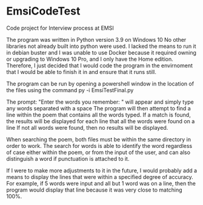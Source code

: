 # EmsiCodeTest
Code project for Interview process at EMSI

The program was written in Python version 3.9 on Windows 10
No other libraries not already built into python were used.
I lacked the means to run it in debian buster and I was unable to use Docker because
it required owning or upgrading to Windows 10 Pro, and I only have the Home edition.
Therefore, I just decided that I would code the program in the envirnoment that I would be able to finish it in
and ensure that it runs still.

The program can be run by opening a powershell window in the location of the files using the command
py -i EmsiTestFinal.py

The prompt: "Enter the words you remember: " will appear and simply type any words separated with a space
The program will then attempt to find a line within the poem that contains all the words typed.
If a match is found, the results will be displayed for each line that all the words were found on a line
If not all words were found, then no results will be displayed.

When searching the poem, both files must be within the same directory in order to work.
The search for words is able to identify the word regardless of case either within the poem,
or from the input of the user, and can also distinguish a word if punctuation is attached to it.

If I were to make more adjustments to it in the future, I would probably add a means to display the
lines that were within a specified degree of accuracy. For example, if 5 words were input and all but 1 word was
on a line, then the program would display that line because it was very close to matching 100%.
